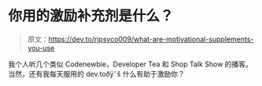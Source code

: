 # 你用的激励补充剂是什么？

> 原文：<https://dev.to/rjpsyco009/what-are-motivational-supplements-you-use>

我个人听几个类似 Codenewbie，Developer Tea 和 Shop Talk Show 的播客。
当然，还有我每天服用的 dev.toðÿ˜š
什么有助于激励你？